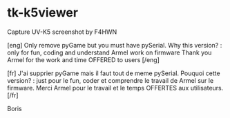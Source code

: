 # tk-k5viewer
Capture UV-K5 screenshot by F4HWN

[eng]
Only remove pyGame but you must have pySerial.
Why this version? : only for fun, coding and understand Armel work on firmware
Thank you Armel for the work and time OFFERED to users
[/eng]

[fr]
J'ai supprier pyGame mais il faut tout de meme pySerial.
Pouquoi cette version? : just pour le fun, coder et comprendre le travail de Armel sur le firmware.
Merci Armel pour le travail et le temps OFFERTES aux utilisateurs.
[/fr]

Boris
